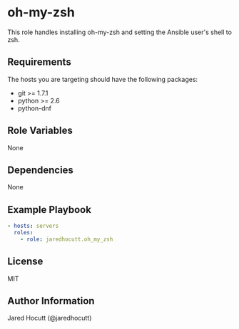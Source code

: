 # oh-my-zsh

This role handles installing oh-my-zsh and setting the Ansible user's shell to
zsh.

## Requirements

The hosts you are targeting should have the following packages:

- git >= 1.7.1
- python >= 2.6
- python-dnf

## Role Variables

None

## Dependencies

None

## Example Playbook

```yaml
- hosts: servers
  roles:
    - role: jaredhocutt.oh_my_zsh
```

## License

MIT

## Author Information

Jared Hocutt (@jaredhocutt)
